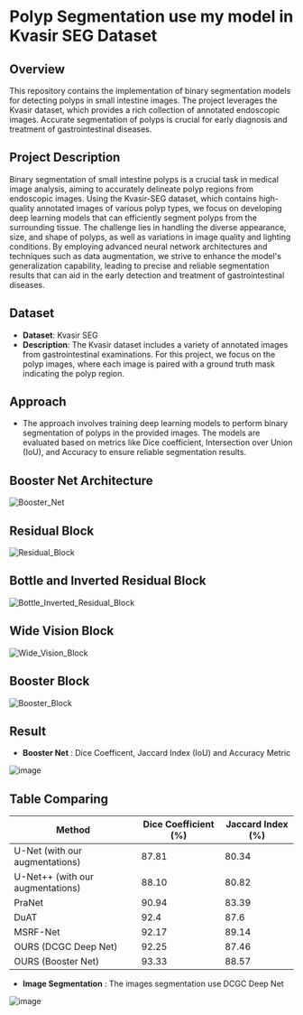 # Polyp Segmentation use my model in Kvasir SEG Dataset
## Overview
This repository contains the implementation of binary segmentation models for detecting polyps in small intestine images. The project leverages the Kvasir dataset, which provides a rich collection of annotated endoscopic images. Accurate segmentation of polyps is crucial for early diagnosis and treatment of gastrointestinal diseases.

## Project Description 
Binary segmentation of small intestine polyps is a crucial task in medical image analysis, aiming to accurately delineate polyp regions from endoscopic images. Using the Kvasir-SEG dataset, which contains high-quality annotated images of various polyp types, we focus on developing deep learning models that can efficiently segment polyps from the surrounding tissue. The challenge lies in handling the diverse appearance, size, and shape of polyps, as well as variations in image quality and lighting conditions. By employing advanced neural network architectures and techniques such as data augmentation, we strive to enhance the model's generalization capability, leading to precise and reliable segmentation results that can aid in the early detection and treatment of gastrointestinal diseases.

## Dataset
- **Dataset**: Kvasir SEG
- **Description**: The Kvasir dataset includes a variety of annotated images from gastrointestinal examinations. For this project, we focus on the polyp images, where each image is paired with a ground truth mask indicating the polyp region.

## Approach
- The approach involves training deep learning models to perform binary segmentation of polyps in the provided images. The models are evaluated based on metrics like Dice coefficient, Intersection over Union (IoU), and Accuracy to ensure reliable segmentation results.

## Booster Net Architecture

![Booster_Net](https://github.com/user-attachments/assets/408301a9-e29e-43de-ab98-ac1f69e191b0)

## Residual Block

![Residual_Block](https://github.com/user-attachments/assets/190be075-ba6e-41b1-8146-bf246f5c57d6)


## Bottle and Inverted Residual Block

![Bottle_Inverted_Residual_Block](https://github.com/user-attachments/assets/a770b534-b0bd-4843-89d5-9829020b1e0e)


## Wide Vision Block

![Wide_Vision_Block](https://github.com/user-attachments/assets/5de2867a-11ff-4c62-8cdc-62dae308e580)

## Booster Block

![Booster_Block](https://github.com/user-attachments/assets/44dcd9c5-2b7b-447a-820e-2890adb17e1d)

## Result
- **Booster Net** : Dice Coefficent, Jaccard Index (IoU) and Accuracy Metric

![image](https://github.com/user-attachments/assets/b757c5e6-d571-42ed-8615-a809f212151b)

## Table Comparing 

| Method | Dice Coefficient (%) | Jaccard Index (%) |
|----------|----------|----------|
| U-Net (with our augmentations) | 87.81 | 80.34 |
| U-Net++ (with our augmentations) | 88.10 | 80.82 |
| PraNet | 90.94 | 83.39 |
| DuAT | 92.4 | 87.6 |
| MSRF-Net | 92.17 | 89.14 |
| OURS (DCGC Deep Net) | 92.25 | 87.46 |
| OURS (Booster Net) | 93.33 | 88.57 |

- **Image Segmentation** : The images segmentation use DCGC Deep Net

![image](https://github.com/user-attachments/assets/5c42411a-c6da-430f-87e4-f56750c79640)
